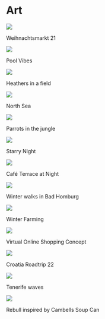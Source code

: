 # Art
<div class="gallery">
  <div>
    <img src="/images/art/gluhwein.jpg">
    <p>Weihnachtsmarkt 21</p>
  </div>
  <div>
    <img src="/images/art/pool.jpg">
    <p>Pool Vibes</p>
  </div>
  <div>
    <img src="/images/art/heathers.jpg">
    <p>Heathers in a field</p>
  </div>
  <div>
    <img src="/images/art/northSea.jpg">
    <p>North Sea</p>
  </div>
  <div>
    <img src="/images/art/parrot.jpg">
    <p>Parrots in the jungle </p>
  </div>
  <div>
    <img src="/images/art/starryNight.jpg">
    <p>Starry Night </p>
  </div>
  <div>
    <img src="/images/art/terrace.jpg">
    <p>Café Terrace at Night</p>
  </div>
  <div>
    <img src="/images/art/winter.jpg">
    <p>Winter walks in Bad Homburg</p>
  </div>
  <div>
    <img src="/images/art/tractor.jpg">
    <p> Winter Farming</p>
  </div>
  <div>
    <img src="/images/VOS/cover.jpg">
    <p>Virtual Online Shopping Concept </p>
  </div>
  <div>
    <img src="/images/art/CrotiaRoadtrip22.jpg">
    <p>Croatia Roadtrip 22 </p>
  </div>
  <div>
    <img src="/images/art/tenerife22.jpg">
    <p>Tenerife waves </p>
  </div>
  <div>
    <img src="/images/art/Rebull.jpg">
    <p>Rebull inspired by Cambells Soup Can </p>
  </div>



